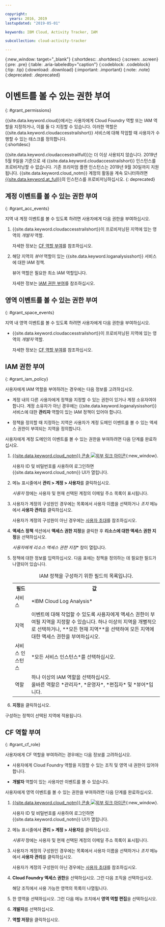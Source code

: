 ```yaml
---

copyright:
  years: 2016, 2019
lastupdated: "2019-05-01"

keywords: IBM Cloud, Activity Tracker, IAM

subcollection: cloud-activity-tracker

---
```


{:new_window: target="_blank"}
{:shortdesc: .shortdesc}
{:screen: .screen}
{:pre: .pre}
{:table: .aria-labeledby="caption"}
{:codeblock: .codeblock}
{:tip: .tip}
{:download: .download}
{:important: .important}
{:note: .note}
{:deprecated: .deprecated}

# 이벤트를 볼 수 있는 권한 부여
{: #grant_permissions}

{{site.data.keyword.cloud}}에서는 사용자에게 Cloud Foundry 역할 또는 IAM 역할을 지정하거나, 이를 둘 다 지정할 수 있습니다. 이러한 역할은 {{site.data.keyword.cloudaccesstrailshort}} 서비스에 대해 작업할 때 사용자가 수행할 수 있는 태스크를 정의합니다.  
{:shortdesc}

{{site.data.keyword.cloudaccesstrailfull}}는 더 이상 사용되지 않습니다. 2019년 5월 9일을 기준으로 새 {{site.data.keyword.cloudaccesstrailshort}} 인스턴스를 프로비저닝할 수 없습니다. 기존 프리미엄 플랜 인스턴스는 2019년 9월 30일까지 지원됩니다. {{site.data.keyword.cloud_notm}} 계정의 활동을 계속 모니터하려면 [{{site.data.keyword.at_full}}](/docs/services/Activity-Tracker-with-LogDNA?topic=logdnaat-getting-started#getting-started)의 인스턴스를 프로비저닝하십시오.
{: deprecated}

## 계정 이벤트를 볼 수 있는 권한 부여
{: #grant_acc_events}

지역 내 계정 이벤트를 볼 수 있도록 하려면 사용자에게 다음 권한을 부여하십시오.

1. {{site.data.keyword.cloudaccesstrailshort}}이 프로비저닝된 지역에 있는 영역의 *개발자* 역할. 

    자세한 정보는 [CF 역할 부여](/docs/services/cloud-activity-tracker/how-to?topic=cloud-activity-tracker-grant_permissions#grant_cf_role)를 참조하십시오.

2. 해당 지역의 *뷰어* 역할이 있는 {{site.data.keyword.loganalysisshort}} 서비스에 대한 IAM 정책. 

    뷰어 역할은 필요한 최소 IAM 역할입니다. 
	
	자세한 정보는 [IAM 권한 부여](/docs/services/cloud-activity-tracker/how-to?topic=cloud-activity-tracker-grant_permissions#grant_iam_policy)를 참조하십시오.


## 영역 이벤트를 볼 수 있는 권한 부여
{: #grant_space_events}

지역 내 영역 이벤트를 볼 수 있도록 하려면 사용자에게 다음 권한을 부여하십시오.

* {{site.data.keyword.cloudaccesstrailshort}}이 프로비저닝된 지역에 있는 영역의 *개발자* 역할. 

    자세한 정보는 [CF 역할 부여](/docs/services/cloud-activity-tracker/how-to?topic=cloud-activity-tracker-grant_permissions#grant_cf_role)를 참조하십시오.


## IAM 권한 부여
{: #grant_iam_policy}

사용자에게 IAM 역할을 부여하려는 경우에는 다음 정보를 고려하십시오.

* 계정 내의 다른 사용자에게 정책을 지정할 수 있는 권한이 있거나 계정 소유자여야 합니다. 계정 소유자가 아닌 경우에는 {{site.data.keyword.loganalysisshort}} 서비스에 대한 **관리자** 역할이 있는 IAM 정책이 있어야 합니다.

* 정책을 정의할 때 지정하는 지역은 사용자가 계정 도메인 이벤트를 볼 수 있는 액세스 권한이 부여되는 지역을 정의합니다.

사용자에게 계정 도메인의 이벤트를 볼 수 있는 권한을 부여하려면 다음 단계를 완료하십시오.

1. [{{site.data.keyword.cloud_notm}} 콘솔 ![외부 링크 아이콘](../../../icons/launch-glyph.svg "외부 링크 아이콘")](https://cloud.ibm.com/login){:new_window}.
	
	사용자 ID 및 비밀번호를 사용하여 로그인하면 {{site.data.keyword.cloud_notm}} UI가 열립니다.

2. 메뉴 표시줄에서 **관리 > 계정 > 사용자**를 클릭하십시오. 

    *사용자* 창에는 사용자 및 현재 선택된 계정의 이메일 주소 목록이 표시됩니다.
	
3. 사용자가 계정의 구성원인 경우에는 목록에서 사용자 이름을 선택하거나 *조치* 메뉴에서 **사용자 관리**를 클릭하십시오.

    사용자가 계정의 구성원이 아닌 경우에는 [사용자 초대](/docs/iam?topic=iam-iamuserinv#iamuserinv)를 참조하십시오.

4. **액세스 정책** 섹션에서 **액세스 권한 지정**을 클릭한 후 **리소스에 대한 액세스 권한 지정**을 선택하십시오.

    *사용자에게 리소스 액세스 권한 지정** 창이 열립니다.

5. 정책에 대한 정보를 입력하십시오. 다음 표에는 정책을 정의하는 데 필요한 필드가 나열되어 있습니다. 

    <table>
	  <caption>IAM 정책을 구성하기 위한 필드의 목록입니다.</caption>
	  <tr>
	    <th>필드</th>
		<th>값</th>
	  </tr>
	  <tr>
	    <td>서비스</td>
		<td>*IBM Cloud Log Analysis*</td>
	  </tr>	  
	  <tr>
	    <td>지역</td>
		<td>이벤트에 대해 작업할 수 있도록 사용자에게 액세스 권한이 부여될 지역을 지정할 수 있습니다. 하나 이상의 지역을 개별적으로 선택하거나, **모든 현재 지역**을 선택하여 모든 지역에 대한 액세스 권한을 부여하십시오.</td>
	  </tr>
	  <tr>
	    <td>서비스 인스턴스</td>
		<td>*모든 서비스 인스턴스*를 선택하십시오.</td>
	  </tr>
	  <tr>
	    <td>역할</td>
		<td>하나 이상의 IAM 역할을 선택하십시오. <br>올바른 역할은 *관리자*, *운영자*, *편집자* 및 *뷰어*입니다.</td>
	  </tr>
     </table>
	
6. **지정**을 클릭하십시오.
	
구성하는 정책이 선택된 지역에 적용됩니다. 


## CF 역할 부여
{: #grant_cf_role}

사용자에게 CF 역할을 부여하려는 경우에는 다음 정보를 고려하십시오.

* 사용자에게 Cloud Foundry 역할을 지정할 수 있는 조직 및 영역 내 권한이 있어야 합니다. 

* **개발자** 역할이 있는 사용자만 이벤트를 볼 수 있습니다.

사용자에게 영역 이벤트를 볼 수 있는 권한을 부여하려면 다음 단계를 완료하십시오.

1. [{{site.data.keyword.cloud_notm}} 콘솔 ![외부 링크 아이콘](../../../icons/launch-glyph.svg "외부 링크 아이콘")](https://cloud.ibm.com/login){:new_window}.
	
	사용자 ID 및 비밀번호를 사용하여 로그인하면 {{site.data.keyword.cloud_notm}} UI가 열립니다.

2. 메뉴 표시줄에서 **관리 > 계정 > 사용자**를 클릭하십시오. 

    *사용자* 창에는 사용자 및 현재 선택된 계정의 이메일 주소 목록이 표시됩니다.
	
3. 사용자가 계정의 구성원인 경우에는 목록에서 사용자 이름을 선택하거나 *조치* 메뉴에서 **사용자 관리**를 클릭하십시오.

    사용자가 계정의 구성원이 아닌 경우에는 [사용자 초대](/docs/iam?topic=iam-iamuserinv#iamuserinv)를 참조하십시오.

4. **Cloud Foundry 액세스 권한**을 선택하십시오. 그런 다음 조직을 선택하십시오.

    해당 조직에서 사용 가능한 영역의 목록이 나열됩니다.

5. 한 영역을 선택하십시오. 그런 다음 메뉴 조치에서 **영역 역할 편집**을 선택하십시오.

6. **개발자**를 선택하십시오.
	
7. **역할 저장**을 클릭하십시오.




